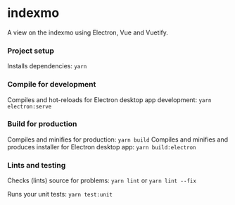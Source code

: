# indexmo
A view on the indexmo using Electron, Vue and Vuetify.

### Project setup
Installs dependencies:
`yarn`

### Compile for development
Compiles and hot-reloads for Electron desktop app development:
`yarn electron:serve`

### Build for production
Compiles and minifies for production:
`yarn build`
Compiles and minifies and produces installer for Electron desktop app:
`yarn build:electron`

### Lints and testing
Checks (lints) source for problems:
`yarn lint` or `yarn lint --fix`

Runs your unit tests:
`yarn test:unit`
